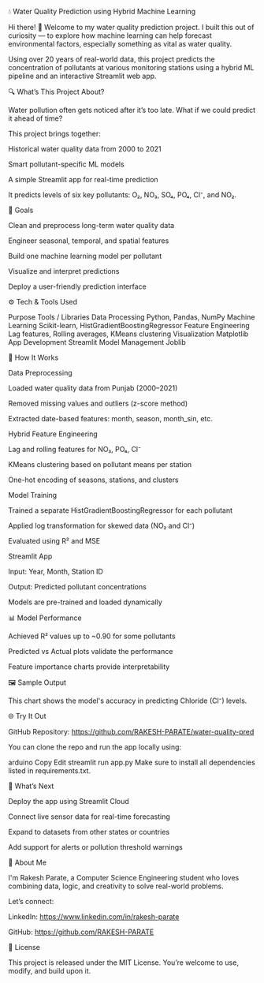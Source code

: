 💧 Water Quality Prediction using Hybrid Machine Learning

Hi there! 👋
Welcome to my water quality prediction project. I built this out of curiosity — to explore how machine learning can help forecast environmental factors, especially something as vital as water quality.

Using over 20 years of real-world data, this project predicts the concentration of pollutants at various monitoring stations using a hybrid ML pipeline and an interactive Streamlit web app.

🔍 What’s This Project About?

Water pollution often gets noticed after it’s too late. What if we could predict it ahead of time?

This project brings together:

Historical water quality data from 2000 to 2021

Smart pollutant-specific ML models

A simple Streamlit app for real-time prediction

It predicts levels of six key pollutants: O₂, NO₃, SO₄, PO₄, Cl⁻, and NO₂.

🎯 Goals

Clean and preprocess long-term water quality data

Engineer seasonal, temporal, and spatial features

Build one machine learning model per pollutant

Visualize and interpret predictions

Deploy a user-friendly prediction interface

⚙️ Tech & Tools Used

Purpose	Tools / Libraries
Data Processing	Python, Pandas, NumPy
Machine Learning	Scikit-learn, HistGradientBoostingRegressor
Feature Engineering	Lag features, Rolling averages, KMeans clustering
Visualization	Matplotlib
App Development	Streamlit
Model Management	Joblib

🧪 How It Works

Data Preprocessing

Loaded water quality data from Punjab (2000–2021)

Removed missing values and outliers (z-score method)

Extracted date-based features: month, season, month_sin, etc.

Hybrid Feature Engineering

Lag and rolling features for NO₃, PO₄, Cl⁻

KMeans clustering based on pollutant means per station

One-hot encoding of seasons, stations, and clusters

Model Training

Trained a separate HistGradientBoostingRegressor for each pollutant

Applied log transformation for skewed data (NO₂ and Cl⁻)

Evaluated using R² and MSE

Streamlit App

Input: Year, Month, Station ID

Output: Predicted pollutant concentrations

Models are pre-trained and loaded dynamically

📊 Model Performance

Achieved R² values up to ~0.90 for some pollutants

Predicted vs Actual plots validate the performance

Feature importance charts provide interpretability

🖼️ Sample Output


This chart shows the model's accuracy in predicting Chloride (Cl⁻) levels.

🌐 Try It Out

GitHub Repository:
https://github.com/RAKESH-PARATE/water-quality-pred

You can clone the repo and run the app locally using:

arduino
Copy
Edit
streamlit run app.py
Make sure to install all dependencies listed in requirements.txt.

🔮 What’s Next

Deploy the app using Streamlit Cloud

Connect live sensor data for real-time forecasting

Expand to datasets from other states or countries

Add support for alerts or pollution threshold warnings

👋 About Me

I'm Rakesh Parate, a Computer Science Engineering student who loves combining data, logic, and creativity to solve real-world problems.

Let’s connect:

LinkedIn: https://www.linkedin.com/in/rakesh-parate

GitHub: https://github.com/RAKESH-PARATE

📄 License

This project is released under the MIT License. You’re welcome to use, modify, and build upon it.

